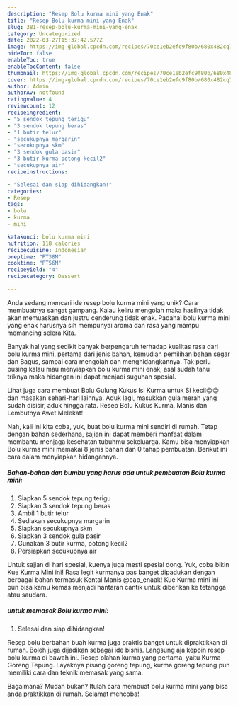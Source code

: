 ```yaml
---
description: "Resep Bolu kurma mini yang Enak"
title: "Resep Bolu kurma mini yang Enak"
slug: 381-resep-bolu-kurma-mini-yang-enak
category: Uncategorized
date: 2022-03-27T15:37:42.577Z
image: https://img-global.cpcdn.com/recipes/70ce1eb2efc9f80b/680x482cq70/bolu-kurma-mini-foto-resep-utama.jpg
hideToc: false
enableToc: true
enableTocContent: false
thumbnail: https://img-global.cpcdn.com/recipes/70ce1eb2efc9f80b/680x482cq70/bolu-kurma-mini-foto-resep-utama.jpg
cover: https://img-global.cpcdn.com/recipes/70ce1eb2efc9f80b/680x482cq70/bolu-kurma-mini-foto-resep-utama.jpg
author: Admin
authorAv: notfound
ratingvalue: 4
reviewcount: 12
recipeingredient:
- "5 sendok tepung terigu"
- "3 sendok tepung beras"
- "1 butir telur"
- "secukupnya margarin"
- "secukupnya skm"
- "3 sendok gula pasir"
- "3 butir kurma potong kecil2"
- "secukupnya air"
recipeinstructions:

- "Selesai dan siap dihidangkan!"
categories:
- Resep
tags:
- bolu
- kurma
- mini

katakunci: bolu kurma mini 
nutrition: 118 calories
recipecuisine: Indonesian
preptime: "PT38M"
cooktime: "PT56M"
recipeyield: "4"
recipecategory: Dessert

---
```





Anda sedang mencari ide resep bolu kurma mini yang unik? Cara membuatnya sangat gampang. Kalau keliru mengolah maka hasilnya tidak akan memuaskan dan justru cenderung tidak enak. Padahal bolu kurma mini yang enak harusnya sih mempunyai aroma dan rasa yang mampu memancing selera Kita.





Banyak hal yang sedikit banyak berpengaruh terhadap kualitas rasa dari bolu kurma mini, pertama dari jenis bahan, kemudian pemilihan bahan segar dan Bagus, sampai cara mengolah dan menghidangkannya. Tak perlu pusing kalau mau menyiapkan bolu kurma mini enak,      asal sudah tahu triknya maka hidangan ini dapat menjadi suguhan spesial.














Lihat juga cara membuat Bolu Gulung Kukus Isi Kurma untuk Si kecil😊😊 dan masakan sehari-hari lainnya. Aduk lagi, masukkan gula merah yang sudah disisir, aduk hingga rata. Resep Bolu Kukus Kurma, Manis dan Lembutnya Awet Melekat!






Nah, kali ini kita coba, yuk, buat bolu kurma mini sendiri di rumah. Tetap dengan bahan sederhana, sajian ini dapat memberi manfaat dalam membantu menjaga kesehatan tubuhmu sekeluarga. Kamu bisa menyiapkan Bolu kurma mini memakai 8 jenis bahan dan 0 tahap pembuatan. Berikut ini cara dalam menyiapkan hidangannya.

<!--inarticleads1-->

##### Bahan-bahan dan bumbu yang harus ada untuk pembuatan Bolu kurma mini:

1. Siapkan 5 sendok tepung terigu
1. Siapkan 3 sendok tepung beras
1. Ambil 1 butir telur
1. Sediakan secukupnya margarin
1. Siapkan secukupnya skm
1. Siapkan 3 sendok gula pasir
1. Gunakan 3 butir kurma, potong kecil2
1. Persiapkan secukupnya air


Untuk sajian di hari spesial, kuenya juga mesti spesial dong. Yuk, coba bikin Kue Kurma Mini ini! Rasa legit kurmanya pas banget dipadukan dengan berbagai bahan termasuk Kental Manis @cap_enaak! Kue Kurma mini ini pun bisa kamu kemas menjadi hantaran cantik untuk diberikan ke tetangga atau saudara. 

<!--inarticleads2-->

#####  untuk memasak Bolu kurma mini:


1. Selesai dan siap dihidangkan!

Resep bolu berbahan buah kurma juga praktis banget untuk dipraktikkan di rumah. Boleh juga dijadikan sebagai ide bisnis. Langsung aja kepoin resep bolu kurma di bawah ini. Resep olahan kurma yang pertama, yaitu Kurma Goreng Tepung. Layaknya pisang goreng tepung, kurma goreng tepung pun memiliki cara dan teknik memasak yang sama. 

Bagaimana? Mudah bukan? Itulah cara membuat bolu kurma mini yang bisa anda praktikkan di rumah. Selamat mencoba!
